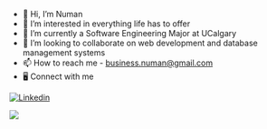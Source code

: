 - 👋 Hi, I’m Numan
- 👀 I’m interested in everything life has to offer
- 🌱 I’m currently a Software Engineering Major at UCalgary
- 💼 I’m looking to collaborate on web development and database management systems
- 📫 How to reach me - business.numan@gmail.com
- :desktop_computer: Connect with me 
<p dir="auto"><a href="https://www.linkedin.com/in/mohamed-numan-9575a9208/" rel="nofollow"><img src="https://camo.githubusercontent.com/a80d00f23720d0bc9f55481cfcd77ab79e141606829cf16ec43f8cacc7741e46/68747470733a2f2f696d672e736869656c64732e696f2f62616467652f4c696e6b6564496e2d3030373742353f7374796c653d666f722d7468652d6261646765266c6f676f3d6c696e6b6564696e266c6f676f436f6c6f723d7768697465" alt="Linkedin" data-canonical-src="https://img.shields.io/badge/LinkedIn-0077B5?style=for-the-badge&amp;logo=linkedin&amp;logoColor=white" style="max-width: 100%;"></a></p>

<img
  align="center"
  src="https://github-readme-stats.vercel.app/api?username=num4n1&hide=stars&count_private=true&show_icons=true&theme=github_dark"
/>
<!---
num4n1/num4n1 is a ✨ special ✨ repository because its `README.md` (this file) appears on your GitHub profile.
You can click the Preview link to take a look at your changes.
--->

